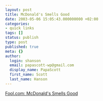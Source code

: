 ```yaml
---
layout: post
title: McDonald's Smells Good
date: 2003-05-06 15:05:43.000000000 +02:00
categories:
- quick links
tags: []
status: publish
type: post
published: true
meta: {}
author:
  login: shanson
  email: papascott-wp@gmail.com
  display_name: PapaScott
  first_name: Scott
  last_name: Hanson
---
```

<p><a title="a premiere brand during an out-of-favor period piloted by a turnaround CEO" href="http://www.fool.com/news/mft/2003/mft03050501.htm%3Fref%3Dfoolwatch">Fool.com: McDonald's Smells Good</a></p>
